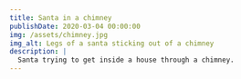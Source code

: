 ```yaml
---
title: Santa in a chimney
publishDate: 2020-03-04 00:00:00
img: /assets/chimney.jpg
img_alt: Legs of a santa sticking out of a chimney
description: |
  Santa trying to get inside a house through a chimney. 
---
```

